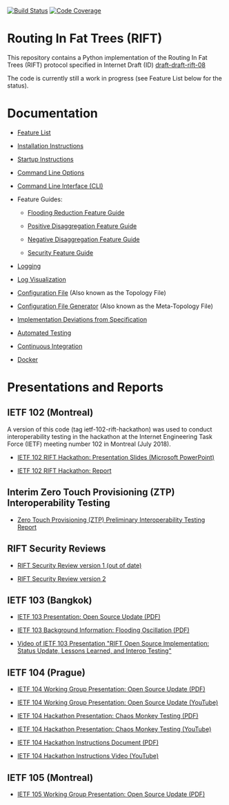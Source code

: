 [![Build Status](https://travis-ci.org/brunorijsman/rift-python.svg?branch=master)](https://travis-ci.org/brunorijsman/rift-python)   [![Code Coverage](https://codecov.io/gh/brunorijsman/rift-python/branch/master/graph/badge.svg)](https://codecov.io/gh/brunorijsman/rift-python)

# Routing In Fat Trees (RIFT)

This repository contains a Python implementation of the Routing In Fat Trees (RIFT) protocol specified in Internet Draft (ID)
[draft-draft-rift-08](https://tools.ietf.org/html/draft-ietf-rift-rift-08)

The code is currently still a work in progress (see Feature List below for the status).

# Documentation

* [Feature List](doc/features.md)

* [Installation Instructions](doc/installation.md)

* [Startup Instructions](doc/startup.md)

* [Command Line Options](doc/command-line-options.md)

* [Command Line Interface (CLI)](doc/command-line-interface.md)

* Feature Guides:

  * [Flooding Reduction Feature Guide](doc/flooding-reduction-feature-guide.md)

  * [Positive Disaggregation Feature Guide](doc/positive-disaggregation-feature-guide.md)

  * [Negative Disaggregation Feature Guide](doc/negative-disaggregation-feature-guide.md)

  * [Security Feature Guide](doc/security-feature-guide.md)

* [Logging](doc/logging.md)

* [Log Visualization](doc/log-visualization.md)

* [Configuration File](doc/configuration-file.md) (Also known as the Topology File)

* [Configuration File Generator](doc/configuration-file-generator.md) (Also known as the Meta-Topology File)

* [Implementation Deviations from Specification](doc/deviations.md)

* [Automated Testing](doc/automated-testing.md)

* [Continuous Integration](doc/continuous-integration.md)

* [Docker](doc/docker.md)

# Presentations and Reports

## IETF 102 (Montreal)

A version of this code (tag ietf-102-rift-hackathon) was used to conduct interoperability testing in the hackathon at the Internet Engineering Task Force (IETF) meeting number 102 in Montreal (July 2018).

* [IETF 102 RIFT Hackathon: Presentation Slides (Microsoft PowerPoint)](ietf-102/ietf-102-rift-hackathon-slides.pptx)

* [IETF 102 RIFT Hackathon: Report](ietf-102/ietf-102-rift-hackathon-detailed-report.md)

## Interim Zero Touch Provisioning (ZTP) Interoperability Testing

* [Zero Touch Provisioning (ZTP) Preliminary Interoperability Testing Report](doc/ztp-interop-testing-report.md)

## RIFT Security Reviews

* [RIFT Security Review version 1 (out of date)](http://bit.ly/rift-security-review)

* [RIFT Security Review version 2](http://bit.ly/rift-security-review-v2)

## IETF 103 (Bangkok)

* [IETF 103 Presentation: Open Source Update (PDF)](ietf-103/ietf-103---rift-wg---open-source-update.pdf)

* [IETF 103 Background Information: Flooding Oscillation (PDF)](ietf-103/ietf-103---flooding-oscillations.pdf)

* [Video of IETF 103 Presentation "RIFT Open Source Implementation: Status Update, Lessons Learned, and Interop Testing"](https://youtu.be/YbBlhd-ePWs?t=1897)

## IETF 104 (Prague)

* [IETF 104 Working Group Presentation: Open Source Update (PDF)](ietf-104/ietf-104---rift-wg---open-source-update.pdf)

* [IETF 104 Working Group Presentation: Open Source Update (YouTube)](https://youtu.be/0OkDLqH4wck?t=3273)

* [IETF 104 Hackathon Presentation: Chaos Monkey Testing (PDF)](ietf-104/ietf-104---rift-hackathon---chaos-monkey-testing.pdf)

* [IETF 104 Hackathon Presentation: Chaos Monkey Testing (YouTube)](https://youtu.be/0OkDLqH4wck?t=3788)

* [IETF 104 Hackathon Instructions Document (PDF)](http://bit.ly/rift-hackathon-ietf-104)

* [IETF 104 Hackathon Instructions Video (YouTube)](https://www.youtube.com/watch?v=GqebgPmA4Xc)

## IETF 105 (Montreal)

* [IETF 105 Working Group Presentation: Open Source Update (PDF)](ietf-105/ietf-105---rift-wg---open-source-update.pdf)
